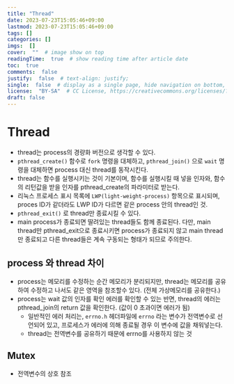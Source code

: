 ```yaml
---
title: "Thread"
date: 2023-07-23T15:05:46+09:00
lastmod: 2023-07-23T15:05:46+09:00
tags: []
categories: []
imgs:  []
cover:  ""  # image show on top
readingTime:  true  # show reading time after article date
toc:  true
comments:  false
justify:  false  # text-align: justify;
single:  false  # display as a single page, hide navigation on bottom, like as about page.
license:  "BY-SA"  # CC License, https://creativecommons.org/licenses/?lang=ko
draft: false
---
```


# Thread
- thread는 process의 경량화 버전으로 생각할 수 있다. 
- `pthread_create()` 함수로 `fork` 명령을 대체하고, `pthread_join()` 으로 `wait` 명령을 대체하면 process 대신 thread를 동작시킨다.
- thread는 함수를 실행시키는 것이 기본이며, 함수를 실행시킬 때 넣을 인자와, 함수의 리턴값을 받을 인자를 pthread_create의 파라미터로 받는다.
- 리눅스 프로세스 표시 목록에 `LWP(light-weight-process)` 항목으로 표시되며, proces ID가 같더라도 LWP ID가 다르면 같은 process 안의 thread인 것.
- `pthread_exit()` 로 thread만 종료시킬 수 있다. 
- main process가 종료되면 딸려있는 thread들도 함께 종료된다. 다만, main thread만 pthread_exit으로 종료시키면 process가 종료되지 않고 main thread만 종료되고 다른 thread들은 계속 구동되는 형태가 되므로 주의한다.

## process 와 thread 차이
- process는 메모리를 수정하는 순간 메모리가 분리되지만, thread는 메모리를 공유하여 수정하고 나서도 같은 영역을 참조할수 있다. (전체 가상메모리를 공유한다.)
- process는 wait 값의 인자를 확인 에러를 확인할 수 있는 반면, thread의 에러는 pthread_join의 return 값을 확인한다. (값이 0 초과이면 에러가 됨)
    - 일반적인 에러 처리는, `errno.h` 헤더파일에 `errno` 라는 변수가 전역변수로 선언되어 있고, 프로세스가 에러에 의해 종료될 경우 이 변수에 값을 채워넣는다.
    - thread는 전역변수를 공유하기 때문에 errno를 사용하지 않는 것

## Mutex
- 전역변수의 상호 참조 